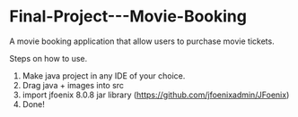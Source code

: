 # Final-Project---Movie-Booking
A movie booking application that allow users to purchase movie tickets.


Steps on how to use.
 
 1. Make java project in any IDE of your choice.
 2. Drag java + images into src
 3. import jfoenix 8.0.8 jar library (https://github.com/jfoenixadmin/JFoenix)
 4. Done!
